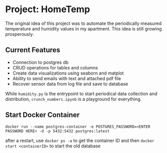 # Project: HomeTemp
The original idea of this project was to automate the periodically measured temperature and humidity values in my apartment. 
This idea is still growing prosperously.

## Current Features
- Connection to postgres db
- CRUD operations for tables and columns
- Create data visualizations using seaborn and matplot
- Ability to send emails with text and attached pdf file
- Recover sensor data from log file and save to database 


While `humidity.py` is the entrypoint to start periodical data collection and distribution, `crunch_numbers.ipynb` is a playground for everything.

## Start Docker Container
```
docker run --name postgres-container -e POSTGRES_PASSWORD=<ENTER PASSWORD HERE> -d -p 5432:5432 postgres:latest
```
after a restart,  use `docker ps -a` to get the container ID and then `docker start <containerID>` to start the old database
